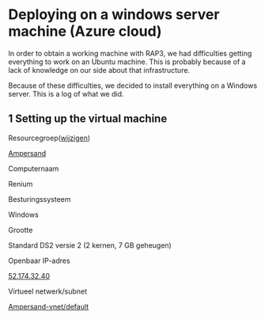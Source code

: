 # Deploying on a windows server machine \(Azure cloud\)

In order to obtain a working machine with RAP3, we had difficulties getting everything to work on an Ubuntu machine. This is probably because of a lack of knowledge on our side about that infrastructure. 

Because of these difficulties, we decided to install everything on a Windows server. This is a log of what we did. 



## 1 Setting up the virtual machine



Resourcegroep\([wijzigen](https://portal.azure.com/)\)

[Ampersand](https://portal.azure.com/)

Computernaam

Renium

Besturingssysteem

Windows

Grootte

Standard DS2 versie 2 \(2 kernen, 7 GB geheugen\)

Openbaar IP-adres

[52.174.32.40](https://portal.azure.com/)

Virtueel netwerk/subnet

[Ampersand-vnet/default](https://portal.azure.com/)



